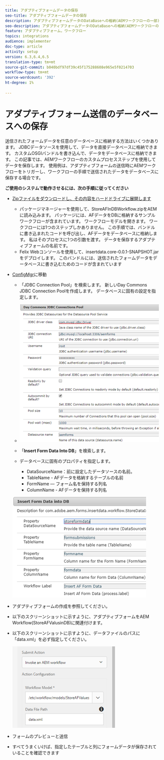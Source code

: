 ```yaml
---
title: アダプティブフォームデータの保存
seo-title: アダプティブフォームデータの保存
description: アダプティブフォームデータのDataBaseへの格納(AEMワークフローの一部)
seo-description: アダプティブフォームデータのDataBaseへの格納(AEMワークフローの一部)
feature: アダプティブフォーム，ワークフロー
topics: integrations
audience: implementer
doc-type: article
activity: setup
version: 6.3,6.4,6.5
translation-type: tm+mt
source-git-commit: b040bdf97df39c45f175288608e965e5f0214703
workflow-type: tm+mt
source-wordcount: '392'
ht-degree: 1%

---
```



# アダプティブフォーム送信のデータベースへの保存

送信されたフォームデータを任意のデータベースに格納する方法はいくつかあります。 JDBCデータソースを使用して、データを直接データベースに格納できます。 カスタムOSGIバンドルを書き込んで、データをデータベースに格納できます。 この記事では、AEMワークフローのカスタムプロセスステップを使用してデータを保存します。
使用例は、アダプティブフォームの送信時にAEMワークフローをトリガーし、ワークフローの手順で送信されたデータをデータベースに保存する場合です。

**ご使用のシステムで動作させるには、次の手順に従ってください**

* [Zipファイルをダウンロードし、その内容をハードドライブに展開します](assets/storeafdataindb.zip)

   * パッケージマネージャーを使用して、StoreAFInDBWorkflow.zipをAEMに読み込みます。 パッケージには、AFデータをDBに格納するサンプルワークフローが含まれています。 ワークフローモデルを開きます。 ワークフローには1つのステップしかありません。 この手順では、バンドルに書き込まれたコードを呼び出し、AFデータをデータベースに格納します。 私はそのプロセスに1つの引数を渡す。 データを保存するアダプティブフォームの名前です。
   * Felix Webコンソールを使用して、insertdata.core-0.0.1-SNAPSHOT.jarをデプロイします。 このバンドルには、送信されたフォームデータをデータベースに書き込むためのコードが含まれています

* [ConfigMgr](http://localhost:4502/system/console/configMgr)に移動

   * 「JDBC Connection Pool」を検索します。 新しいDay Commons JDBC Connection Poolを作成します。 データベースに固有の設定を指定します。

   * ![jdbc接続プール](assets/jdbc-connection-pool.png)
   * 「**Insert Form Data Into DB**」を検索します。
   * データベースに固有のプロパティを指定します。
      * DataSourceName：前に設定したデータソースの名前。
      * TableName - AFデータを格納するテーブルの名前
      * FormName — フォーム名を保持する列名
      * ColumnName - AFデータを保持する列名

   ![insertdata](assets/insertdata.PNG)

* アダプティブフォームの作成を参照してください。

* 以下のスクリーンショットに示すように、アダプティブフォームをAEM Workflow(StoreAFValusinDB)に関連付けます。

* 以下のスクリーンショットに示すように、データファイルのパスに「data.xml」を必ず指定してください。

   ![提出](assets/submissionafforms.png)

* フォームのプレビューと送信

* すべてうまくいけば、指定したテーブルと列にフォームデータが保存されていることを確認できます



